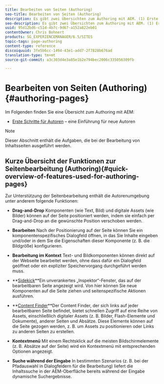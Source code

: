 ```yaml
---
title: Bearbeiten von Seiten (Authoring)
seo-title: Bearbeiten von Seiten (Authoring)
description: Es gibt zwei Übersichten zum Authoring mit AEM. (1) Erste Schritte für Autoren - eine Einführung für neue Autoren und (2) Quick Guide to Authoring Pages - eine schnelle Anleitung (auf hoher Ebene) zu den wichtigsten Aktionen.
seo-description: Es gibt zwei Übersichten zum Authoring mit AEM. (1) Erste Schritte für Autoren - eine Einführung für neue Autoren und (2) Quick Guide to Authoring Pages - eine schnelle Anleitung (auf hoher Ebene) zu den wichtigsten Aktionen.
uuid: 95d12bd6-c51d-4b7c-9d67-a152a822eb01
contentOwner: Chris Bohnert
products: SG_EXPERIENCEMANAGER/6.5/SITES
topic-tags: page-authoring
content-type: reference
discoiquuid: 3fe5b6cc-1494-43e1-add7-2f7828b676ad
translation-type: tm+mt
source-git-commit: a3c303d4e3a85e1b2e794bec2006c335056309fb

---
```



# Bearbeiten von Seiten (Authoring){#authoring-pages}

Im Folgenden finden Sie eine Übersicht zum Authoring mit AEM:

* [Erste Schritte für Autoren](/help/sites-classic-ui-authoring/classic-page-author-first-steps.md) – eine Einführung für neue Autoren

>[!NOTE]
>
>Dieser Abschnitt enthält die Aufgaben, die bei der Bearbeitung von Inhaltsseiten ausgeführt werden.<!-- There are many additional features closely related to page authoring, these are covered under [Site and Page Features](/sites-classic-ui-authoring/classic-feature.md). -->

## Kurze Übersicht der Funktionen zur Seitenbearbeitung (Authoring){#quick-overview-of-features-used-for-authoring-pages}

Zur Unterstützung der Seitenbearbeitung enthält die Autorenumgebung unter anderem folgende Funktionen:

* **Drag-and-Drop**
Komponenten (wie Text, Bild) und digitale Assets (wie Bilder) können auf der Seite positioniert werden, indem sie einfach per Drag-and-Drop an die gewünschte Position verschoben werden.

* **Bearbeiten**
Nach der Positionierung auf der Seite können Sie ein komponentenspezifisches Dialogfeld öffnen, in das Sie Inhalte eingeben und/oder in dem Sie die Eigenschaften dieser Komponente (z. B. die Bildgröße) konfigurieren.

* **Bearbeitung im Kontext**
Text- und Bildkomponenten können direkt auf der Webseite bearbeitet werden, ohne dass dafür ein Dialogfeld geöffnet oder ein expliziter Speichervorgang durchgeführt werden muss.

* **[Sidekick](/help/sites-classic-ui-authoring/classic-page-author-env-tools.md#sidekickclassicui)**Ein unverankertes „Inspektor“-Fenster, das auf der bearbeitbaren Seite angezeigt wird. Von hier können Sie neue Komponenten auf die Seite ziehen und seitenspezifische Aktionen ausführen.

* **[Content Finder](/help/sites-classic-ui-authoring/classic-page-author-env-tools.md#thecontentfinderclassicui)**Der Content Finder, der sich links auf jeder bearbeitbaren Seite befindet, bietet schnellen Zugriff auf eine Reihe von Assets, einschließlich digitaler Assets (z. B. Bilder, Flash-Elemente und Dokumente), anderer Seiten und Absätze. Diese Elemente können auf die Seite gezogen werden, z. B. um Assets zu positionieren oder Links zu anderen Seiten zu erstellen.

* **Kontextmenü**
Mit einem Rechtsklick auf die meisten Bildschirmelemente (z. B. Absätze auf der Seite) wird ein Kontextmenü mit entsprechenden Optionen angezeigt.

* **Suche während der Eingabe**
In bestimmten Szenarios (z. B. bei der Pfadauswahl in Dialogfeldern für die Bearbeitung) liefert die Inhaltssuche in der AEM-Oberfläche bereits während der Eingabe dynamische Suchergebnisse.

